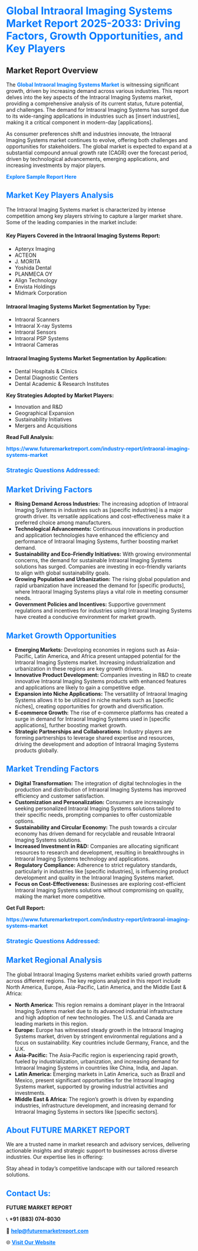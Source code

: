 <h1 style="color: #007BFF;">Global Intraoral Imaging Systems Market Report 2025-2033: Driving Factors, Growth Opportunities, and Key Players</h1>

<section id="overview">
<h2>Market Report Overview</h2>
<p>The <a href="https://www.futuremarketreport.com/industry-report/intraoral-imaging-systems-market" style="color: #007BFF; text-decoration: none;"><strong>Global Intraoral Imaging Systems Market</strong></a> is witnessing significant growth, driven by increasing demand across various industries. This report delves into the key aspects of the Intraoral Imaging Systems market, providing a comprehensive analysis of its current status, future potential, and challenges. The demand for Intraoral Imaging Systems has surged due to its wide-ranging applications in industries such as [insert industries], making it a critical component in modern-day [applications].</p>
<p>As consumer preferences shift and industries innovate, the Intraoral Imaging Systems market continues to evolve, offering both challenges and opportunities for stakeholders. The global market is expected to expand at a substantial compound annual growth rate (CAGR) over the forecast period, driven by technological advancements, emerging applications, and increasing investments by major players.</p>
</section>

<section id="overview">
<p><a href="https://www.futuremarketreport.com/request-sample/reportId=64443" style="color: #007BFF; text-decoration: none;"><strong>Explore Sample Report Here</strong></a></p>
</section>

<section id="key-players">
<h2 style="color: #007BFF;">Market Key Players Analysis</h2>
<p>The Intraoral Imaging Systems market is characterized by intense competition among key players striving to capture a larger market share. Some of the leading companies in the market include:</p>
<h4>Key Players Covered in the Intraoral Imaging Systems Report:</h4>
<ul><li>Apteryx Imaging</li><li>ACTEON</li><li>J. MORITA</li><li>Yoshida Dental</li><li>PLANMECA OY</li><li>Align Technology</li><li>Envista Holdings</li><li>Midmark Corporation</li></ul>
<h4>Intraoral Imaging Systems Market Segmentation by Type:</h4>
<ul><li>Intraoral Scanners</li><li>Intraoral X-ray Systems</li><li>Intraoral Sensors</li><li>Intraoral PSP Systems</li><li>Intraoral Cameras</li></ul>

<h4>Intraoral Imaging Systems Market Segmentation by Application:</h4>
<ul><li>Dental Hospitals &amp; Clinics</li><li>Dental Diagnostic Centers</li><li>Dental Academic &amp; Research Institutes</li></ul>
<p><strong>Key Strategies Adopted by Market Players:</strong></p>
<ul>
<li>Innovation and R&D</li>
<li>Geographical Expansion</li>
<li>Sustainability Initiatives</li>
<li>Mergers and Acquisitions</li>
</ul>
</section>

<section>
<p><strong>Read Full Analysis: </strong></p><a href="https://www.futuremarketreport.com/industry-report/intraoral-imaging-systems-market" style="color: #007BFF; text-decoration: none;"><strong>https://www.futuremarketreport.com/industry-report/intraoral-imaging-systems-market</strong></a>
<h3 style="color: #007BFF;">Strategic Questions Addressed:</h3>
</section>

<section id="driving-factors">
<h2 style="color: #007BFF;">Market Driving Factors</h2>
<ul>
<li><strong>Rising Demand Across Industries:</strong> The increasing adoption of Intraoral Imaging Systems in industries such as [specific industries] is a major growth driver. Its versatile applications and cost-effectiveness make it a preferred choice among manufacturers.</li>
<li><strong>Technological Advancements:</strong> Continuous innovations in production and application technologies have enhanced the efficiency and performance of Intraoral Imaging Systems, further boosting market demand.</li>
<li><strong>Sustainability and Eco-Friendly Initiatives:</strong> With growing environmental concerns, the demand for sustainable Intraoral Imaging Systems solutions has surged. Companies are investing in eco-friendly variants to align with global sustainability goals.</li>
<li><strong>Growing Population and Urbanization:</strong> The rising global population and rapid urbanization have increased the demand for [specific products], where Intraoral Imaging Systems plays a vital role in meeting consumer needs.</li>
<li><strong>Government Policies and Incentives:</strong> Supportive government regulations and incentives for industries using Intraoral Imaging Systems have created a conducive environment for market growth.</li>
</ul>
</section>

<section id="growth-opportunities">
<h2 style="color: #007BFF;">Market Growth Opportunities</h2>
<ul>
<li><strong>Emerging Markets:</strong> Developing economies in regions such as Asia-Pacific, Latin America, and Africa present untapped potential for the Intraoral Imaging Systems market. Increasing industrialization and urbanization in these regions are key growth drivers.</li>
<li><strong>Innovative Product Development:</strong> Companies investing in R&D to create innovative Intraoral Imaging Systems products with enhanced features and applications are likely to gain a competitive edge.</li>
<li><strong>Expansion into Niche Applications:</strong> The versatility of Intraoral Imaging Systems allows it to be utilized in niche markets such as [specific niches], creating opportunities for growth and diversification.</li>
<li><strong>E-commerce Growth:</strong> The rise of e-commerce platforms has created a surge in demand for Intraoral Imaging Systems used in [specific applications], further boosting market growth.</li>
<li><strong>Strategic Partnerships and Collaborations:</strong> Industry players are forming partnerships to leverage shared expertise and resources, driving the development and adoption of Intraoral Imaging Systems products globally.</li>
</ul>
</section>

<section id="trending-factors">
<h2 style="color: #007BFF;">Market Trending Factors</h2>
<ul>
<li><strong>Digital Transformation:</strong> The integration of digital technologies in the production and distribution of Intraoral Imaging Systems has improved efficiency and customer satisfaction.</li>
<li><strong>Customization and Personalization:</strong> Consumers are increasingly seeking personalized Intraoral Imaging Systems solutions tailored to their specific needs, prompting companies to offer customizable options.</li>
<li><strong>Sustainability and Circular Economy:</strong> The push towards a circular economy has driven demand for recyclable and reusable Intraoral Imaging Systems solutions.</li>
<li><strong>Increased Investment in R&D:</strong> Companies are allocating significant resources to research and development, resulting in breakthroughs in Intraoral Imaging Systems technology and applications.</li>
<li><strong>Regulatory Compliance:</strong> Adherence to strict regulatory standards, particularly in industries like [specific industries], is influencing product development and quality in the Intraoral Imaging Systems market.</li>
<li><strong>Focus on Cost-Effectiveness:</strong> Businesses are exploring cost-efficient Intraoral Imaging Systems solutions without compromising on quality, making the market more competitive.</li>
</ul>
</section>

<section>
<p><strong>Get Full Report: </strong></p><a href="https://www.futuremarketreport.com/industry-report/intraoral-imaging-systems-market" style="color: #007BFF; text-decoration: none;"><strong>https://www.futuremarketreport.com/industry-report/intraoral-imaging-systems-market</strong></a>
<h3 style="color: #007BFF;">Strategic Questions Addressed:</h3>
</section>


<section id="regional-analysis">
<h2 style="color: #007BFF;">Market Regional Analysis</h2>
<p>The global Intraoral Imaging Systems market exhibits varied growth patterns across different regions. The key regions analyzed in this report include North America, Europe, Asia-Pacific, Latin America, and the Middle East & Africa:</p>
<ul>
<li><strong>North America:</strong> This region remains a dominant player in the Intraoral Imaging Systems market due to its advanced industrial infrastructure and high adoption of new technologies. The U.S. and Canada are leading markets in this region.</li>
<li><strong>Europe:</strong> Europe has witnessed steady growth in the Intraoral Imaging Systems market, driven by stringent environmental regulations and a focus on sustainability. Key countries include Germany, France, and the U.K.</li>
<li><strong>Asia-Pacific:</strong> The Asia-Pacific region is experiencing rapid growth, fueled by industrialization, urbanization, and increasing demand for Intraoral Imaging Systems in countries like China, India, and Japan.</li>
<li><strong>Latin America:</strong> Emerging markets in Latin America, such as Brazil and Mexico, present significant opportunities for the Intraoral Imaging Systems market, supported by growing industrial activities and investments.</li>
<li><strong>Middle East & Africa:</strong> The region’s growth is driven by expanding industries, infrastructure development, and increasing demand for Intraoral Imaging Systems in sectors like [specific sectors].</li>
</ul>
</section>

<footer>
<h2 style="color: #007BFF;">About FUTURE MARKET REPORT</h2>
<p>We are a trusted name in market research and advisory services, delivering actionable insights and strategic support to businesses across diverse industries. Our expertise lies in offering:</p>

<p>Stay ahead in today’s competitive landscape with our tailored research solutions.</p>

<h2 style="color: #007BFF;">Contact Us:</h2>
<p><strong>FUTURE MARKET REPORT</strong></p>
<p>📞 <strong>+91 (883) 074-8030</strong></p>
<p>📧 <strong><a href="mailto:help@futuremarketreport.com" style="color: #007BFF;">help@futuremarketreport.com</a></strong></p>
<p>🌐 <strong><a href="https://www.futuremarketreport.com/" style="color: #007BFF;">Visit Our Website</a></strong></p>
</footer>